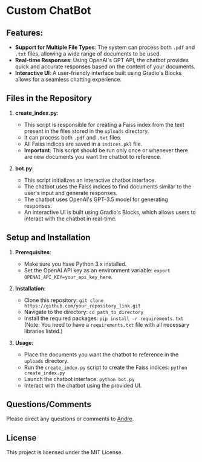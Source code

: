 # Custom ChatBot

## Features:

-   **Support for Multiple File Types**: The system can process both `.pdf` and `.txt` files, allowing a wide range of documents to be used.
-   **Real-time Responses**: Using OpenAI's GPT API, the chatbot provides quick and accurate responses based on the content of your documents.
-   **Interactive UI**: A user-friendly interface built using Gradio's Blocks allows for a seamless chatting experience.

## Files in the Repository

1.  **create_index.py**:
    
    -   This script is responsible for creating a Faiss index from the text present in the files stored in the `uploads` directory.
    -   It can process both `.pdf` and `.txt` files.
    -   All Faiss indices are saved in a `indices.pkl` file.
    -   **Important**: This script should be run only once or whenever there are new documents you want the chatbot to reference.
    
2.  **bot.py**:
    
    -   This script initializes an interactive chatbot interface.
    -   The chatbot uses the Faiss indices to find documents similar to the user's input and generate responses.
    -   The chatbot uses OpenAI's GPT-3.5 model for generating responses.
    -   An interactive UI is built using Gradio's Blocks, which allows users to interact with the chatbot in real-time.

## Setup and Installation

1.  **Prerequisites**:
    
    -   Make sure you have Python 3.x installed.
    -   Set the OpenAI API key as an environment variable: `export OPENAI_API_KEY=your_api_key_here`.
2.  **Installation**:
    
    -   Clone this repository: `git clone https://github.com/your_repository_link.git`
    -   Navigate to the directory: `cd path_to_directory`
    -   Install the required packages: `pip install -r requirements.txt` (Note: You need to have a `requirements.txt` file with all necessary libraries listed.)
3.  **Usage**:
    
    -   Place the documents you want the chatbot to reference in the `uploads` directory.
    -   Run the `create_index.py` script to create the Faiss indices: `python create_index.py`
    -   Launch the chatbot interface: `python bot.py`
    -   Interact with the chatbot using the provided UI.

## Questions/Comments

Please direct any questions or comments to [Andre](https://www.linkedin.com/in/andre-lonardo/).

## License

This project is licensed under the MIT License. 
